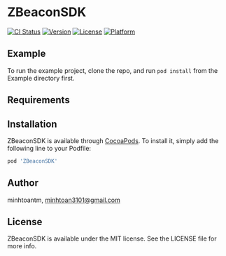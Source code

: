 # ZBeaconSDK

[![CI Status](https://img.shields.io/travis/minhtoantm/ZBeaconSDK.svg?style=flat)](https://travis-ci.org/minhtoantm/ZBeaconSDK)
[![Version](https://img.shields.io/cocoapods/v/ZBeaconSDK.svg?style=flat)](https://cocoapods.org/pods/ZBeaconSDK)
[![License](https://img.shields.io/cocoapods/l/ZBeaconSDK.svg?style=flat)](https://cocoapods.org/pods/ZBeaconSDK)
[![Platform](https://img.shields.io/cocoapods/p/ZBeaconSDK.svg?style=flat)](https://cocoapods.org/pods/ZBeaconSDK)

## Example

To run the example project, clone the repo, and run `pod install` from the Example directory first.

## Requirements

## Installation

ZBeaconSDK is available through [CocoaPods](https://cocoapods.org). To install
it, simply add the following line to your Podfile:

```ruby
pod 'ZBeaconSDK'
```

## Author

minhtoantm, minhtoan3101@gmail.com

## License

ZBeaconSDK is available under the MIT license. See the LICENSE file for more info.
